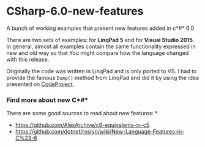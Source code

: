 # CSharp-6.0-new-features
A bunch of working examples that present new features added in c*#* 6.0

There are two sets of examples: for **LinqPad 5** and for **Visual Studio 2015**.
In general, almost all examples contain the same functionality expressed in new and old way so that You might compare how the language changed with this release.

Originally the code was written in LinqPad and is only ported to VS. I had to provide the famous `Dump()` method from LinqPad and did it by using the idea presented on [CodeProject](http://www.codeproject.com/Tips/789481/Bridging-the-Gap-between-Linqpad-and-Visual-Studio).


### Find more about new C*#* ###
There are some good sources to read about new features:
* 
* https://github.com/AlexArchive/c6-equivalents-in-c5
* https://github.com/dotnet/roslyn/wiki/New-Language-Features-in-C%23-6


